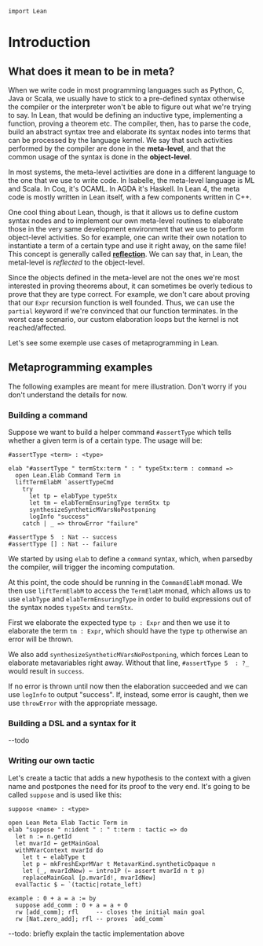 ```lean
import Lean
```

# Introduction

## What does it mean to be in meta?

When we write code in most programming languages such as Python, C, Java or
Scala, we usually have to stick to a pre-defined syntax otherwise the compiler
or the interpreter won't be able to figure out what we're trying to say. In
Lean, that would be defining an inductive type, implementing a function, proving
a theorem etc. The compiler, then, has to parse the code, build an abstract
syntax tree and elaborate its syntax nodes into terms that can be processed by
the language kernel. We say that such activities performed by the compiler are
done in the __meta-level__, and that the common usage of the syntax is done in
the __object-level__.

In most systems, the meta-level activities are done in a different language to
the one that we use to write code. In Isabelle, the meta-level language is ML
and Scala. In Coq, it's OCAML. In AGDA it's Haskell. In Lean 4, the meta code is
mostly written in Lean itself, with a few components written in C++.

One cool thing about Lean, though, is that it allows us to define custom syntax
nodes and to implement our own meta-level routines to elaborate those in the
very same development environment that we use to perform object-level
activities. So for example, one can write their own notation to instantiate a
term of a certain type and use it right away, on the same file! This concept is
generally called
[__reflection__](https://en.wikipedia.org/wiki/Reflective_programming). We can
say that, in Lean, the metal-level is _reflected_ to the object-level.

Since the objects defined in the meta-level are not the ones we're most
interested in proving theorems about, it can sometimes be overly tedious to
prove that they are type correct. For example, we don't care about proving that
our `Expr` recursion function is well founded. Thus, we can use the `partial`
keyword if we're convinced that our function terminates. In the worst case
scenario, our custom elaboration loops but the kernel is not reached/affected.

Let's see some exemple use cases of metaprogramming in Lean.

## Metaprogramming examples

The following examples are meant for mere illustration. Don't worry if you don't
understand the details for now.

### Building a command

Suppose we want to build a helper command `#assertType` which tells whether a
given term is of a certain type. The usage will be:

`#assertType <term> : <type>`

```lean
elab "#assertType " termStx:term " : " typeStx:term : command =>
  open Lean.Elab Command Term in
  liftTermElabM `assertTypeCmd
    try
      let tp ← elabType typeStx
      let tm ← elabTermEnsuringType termStx tp
      synthesizeSyntheticMVarsNoPostponing
      logInfo "success"
    catch | _ => throwError "failure"

#assertType 5  : Nat -- success
#assertType [] : Nat -- failure
```

We started by using `elab` to define a `command` syntax, which, when parsedby the compiler, will trigger the incoming computation.

At this point, the code should be running in the `CommandElabM` monad. We then
use `liftTermElabM` to access the `TermElabM` monad, which allows us to use
`elabType` and `elabTermEnsuringType` in order to build expressions out of the
syntax nodes `typeStx` and `termStx`.

First we elaborate the expected type `tp : Expr` and then we use it to elaborate
the term `tm : Expr`, which should have the type `tp` otherwise an error will be
thrown.

We also add `synthesizeSyntheticMVarsNoPostponing`, which forces Lean to
elaborate metavariables right away. Without that line, `#assertType 5  : ?_`
would result in `success`.

If no error is thrown until now then the elaboration succeeded and we can use
`logInfo` to output "success". If, instead, some error is caught, then we use
`throwError` with the appropriate message.

### Building a DSL and a syntax for it

--todo

### Writing our own tactic

Let's create a tactic that adds a new hypothesis to the context with a given
name and postpones the need for its proof to the very end. It's going to be
called `suppose` and is used like this:

`suppose <name> : <type>`

```lean
open Lean Meta Elab Tactic Term in
elab "suppose " n:ident " : " t:term : tactic => do
  let n := n.getId
  let mvarId ← getMainGoal
  withMVarContext mvarId do
    let t ← elabType t
    let p ← mkFreshExprMVar t MetavarKind.syntheticOpaque n
    let (_, mvarIdNew) ← intro1P (← assert mvarId n t p)
    replaceMainGoal [p.mvarId!, mvarIdNew]
  evalTactic $ ← `(tactic|rotate_left)

example : 0 + a = a := by
  suppose add_comm : 0 + a = a + 0
  rw [add_comm]; rfl     -- closes the initial main goal
  rw [Nat.zero_add]; rfl -- proves `add_comm`
```

--todo: briefly explain the tactic implementation above

